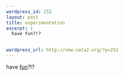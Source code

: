 ```yaml
--- 
wordpress_id: 252
layout: post
title: experimentation
excerpt: |
  have fun?!?
  

wordpress_url: http://new.nata2.org/?p=252
---
```

have <a href="http://forums.audiworld.com/a4/msgs/1120993.phtml">fun</a>?!?

